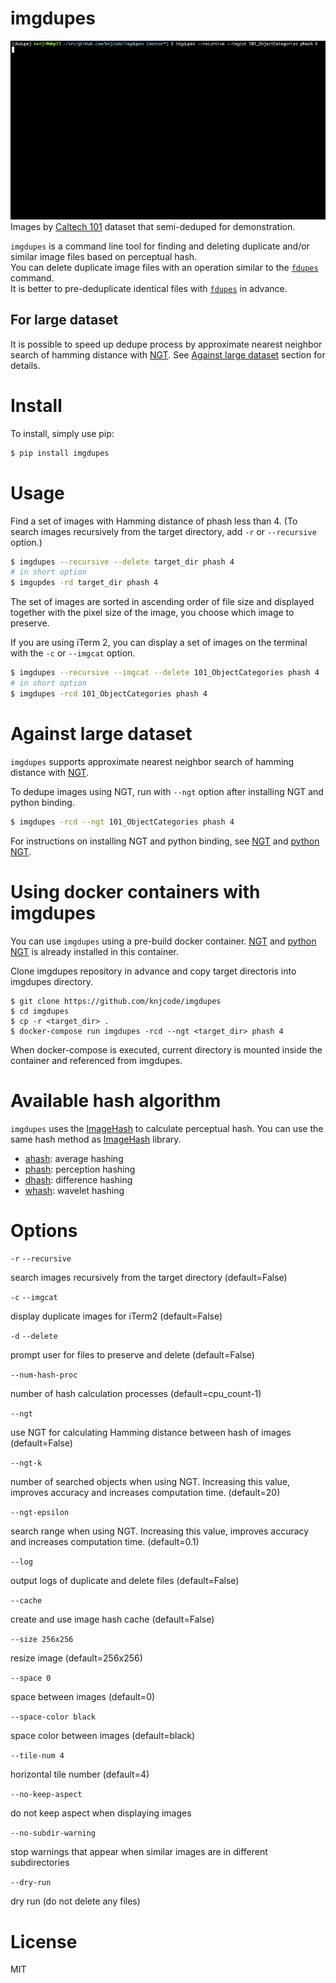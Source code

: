 # imgdupes

![video_capture](video_capture.gif)
Images by [Caltech 101] dataset that semi-deduped for demonstration.

`imgdupes` is a command line tool for finding and deleting duplicate and/or similar image files based on perceptual hash.  
You can delete duplicate image files with an operation similar to the [`fdupes`] command.  
It is better to pre-deduplicate identical files with [`fdupes`] in advance.


## For large dataset

It is possible to speed up dedupe process by approximate nearest neighbor search of hamming distance with [NGT].
See [Against large dataset](#Against_large_dataset) section for details.


# Install

To install, simply use pip:

```bash
$ pip install imgdupes
```


# Usage

Find a set of images with Hamming distance of phash less than 4.
(To search images recursively from the target directory, add `-r` or `--recursive` option.)

```bash
$ imgdupes --recursive --delete target_dir phash 4
# in short option
$ imgupdes -rd target_dir phash 4
```

The set of images are sorted in ascending order of file size and displayed together with the pixel size of the image, you choose which image to preserve.

If you are using iTerm 2, you can display a set of images on the terminal with the `-c` or `--imgcat` option.

```bash
$ imgdupes --recursive --imgcat --delete 101_ObjectCategories phash 4
# in short option
$ imgdupes -rcd 101_ObjectCategories phash 4
```


# Against large dataset

`imgdupes` supports approximate nearest neighbor search of hamming distance with [NGT].

To dedupe images using NGT, run with `--ngt` option after installing NGT and python binding.

```bash
$ imgdupes -rcd --ngt 101_ObjectCategories phash 4
```

For instructions on installing NGT and python binding, see [NGT] and [python NGT].


# Using docker containers with imgdupes

You can use `imgdupes` using a pre-build docker container.
[NGT] and [python NGT] is already installed in this container.

Clone imgdupes repository in advance and copy target directoris into imgdupes directory.

```
$ git clone https://github.com/knjcode/imgdupes
$ cd imgdupes
$ cp -r <target_dir> .
$ docker-compose run imgdupes -rcd --ngt <target_dir> phash 4
```

When docker-compose is executed, current directory is mounted inside the container and referenced from imgdupes.


# Available hash algorithm

`imgdupes` uses the [ImageHash] to calculate perceptual hash.
You can use the same hash method as [ImageHash] library.

- [ahash]: average hashing
- [phash]: perception hashing
- [dhash]: difference hashing
- [whash]: wavelet hashing


# Options

`-r` `--recursive`

search images recursively from the target directory (default=False)

`-c` `--imgcat`

display duplicate images for iTerm2 (default=False)

`-d` `--delete`

prompt user for files to preserve and delete (default=False)

`--num-hash-proc`

number of hash calculation processes (default=cpu_count-1)

`--ngt`

use NGT for calculating Hamming distance between hash of images (default=False)

`--ngt-k`

number of searched objects when using NGT.
Increasing this value, improves accuracy and increases computation time. (default=20)

`--ngt-epsilon`

search range when using NGT.
Increasing this value, improves accuracy and increases computation time. (default=0.1)

`--log`

output logs of duplicate and delete files (default=False)

`--cache`

create and use image hash cache (default=False)

`--size 256x256`

resize image (default=256x256)

`--space 0`

space between images (default=0)

`--space-color black`

space color between images (default=black)

`--tile-num 4`

horizontal tile number (default=4)

`--no-keep-aspect`

do not keep aspect when displaying images

`--no-subdir-warning`

stop warnings that appear when similar images are in different subdirectories

`--dry-run`

dry run (do not delete any files)


# License

MIT

[`fdupes`]: (https://github.com/adrianlopezroche/fdupes)
[Caltech 101]: http://www.vision.caltech.edu/Image_Datasets/Caltech101/
[ImageHash]: https://github.com/JohannesBuchner/imagehash
[ahash]: http://www.hackerfactor.com/blog/index.php?/archives/432-Looks-Like-It.html
[phash]: http://www.hackerfactor.com/blog/index.php?/archives/432-Looks-Like-It.html
[dhash]: http://www.hackerfactor.com/blog/index.php?/archives/529-Kind-of-Like-That.html
[whash]: https://fullstackml.com/2016/07/02/wavelet-image-hash-in-python/
[NGT]: https://github.com/yahoojapan/NGT
[python NGT]: https://github.com/yahoojapan/NGT/tree/master/python
